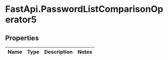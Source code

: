 # FastApi.PasswordListComparisonOperator5

## Properties
Name | Type | Description | Notes
------------ | ------------- | ------------- | -------------
